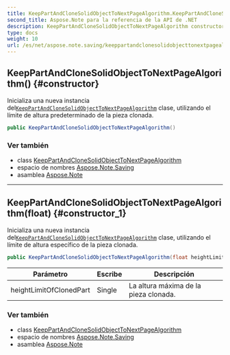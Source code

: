 ```yaml
---
title: KeepPartAndCloneSolidObjectToNextPageAlgorithm.KeepPartAndCloneSolidObjectToNextPageAlgorithm
second_title: Aspose.Note para la referencia de la API de .NET
description: KeepPartAndCloneSolidObjectToNextPageAlgorithm constructor. Inicializa una nueva instancia delKeepPartAndCloneSolidObjectToNextPageAlgorithm clase utilizando el límite de altura predeterminado de la pieza clonada.
type: docs
weight: 10
url: /es/net/aspose.note.saving/keeppartandclonesolidobjecttonextpagealgorithm/keeppartandclonesolidobjecttonextpagealgorithm/
---
```

## KeepPartAndCloneSolidObjectToNextPageAlgorithm() {#constructor}

Inicializa una nueva instancia del[`KeepPartAndCloneSolidObjectToNextPageAlgorithm`](../) clase, utilizando el límite de altura predeterminado de la pieza clonada.

```csharp
public KeepPartAndCloneSolidObjectToNextPageAlgorithm()
```

### Ver también

* class [KeepPartAndCloneSolidObjectToNextPageAlgorithm](../)
* espacio de nombres [Aspose.Note.Saving](../../keeppartandclonesolidobjecttonextpagealgorithm/)
* asamblea [Aspose.Note](../../../)

---

## KeepPartAndCloneSolidObjectToNextPageAlgorithm(float) {#constructor_1}

Inicializa una nueva instancia del[`KeepPartAndCloneSolidObjectToNextPageAlgorithm`](../) clase, utilizando el límite de altura específico de la pieza clonada.

```csharp
public KeepPartAndCloneSolidObjectToNextPageAlgorithm(float heightLimitOfClonedPart)
```

| Parámetro | Escribe | Descripción |
| --- | --- | --- |
| heightLimitOfClonedPart | Single | La altura máxima de la pieza clonada. |

### Ver también

* class [KeepPartAndCloneSolidObjectToNextPageAlgorithm](../)
* espacio de nombres [Aspose.Note.Saving](../../keeppartandclonesolidobjecttonextpagealgorithm/)
* asamblea [Aspose.Note](../../../)


